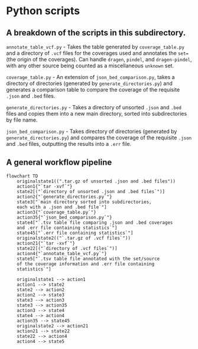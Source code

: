 # Python scripts

## A breakdown of the scripts in this subdirectory.

`annotate_table_vcf.py` - Takes the table generated by `coverage_table.py` and a directory of `.vcf` files for the coverages used and annotates the `set=` (the origin of the coverages). Can handle `dragen`, `pindel`, and `dragen-pindel`, with any other source being counted as a miscellaneous `unknown` set.

`coverage_table.py` - An extension of `json_bed_comparison.py`, takes a directory of directories (generated by `generate_directories.py`) and generates a comparison table to compare the coverage of the requisite `.json` and `.bed` files.

`generate_directories.py` - Takes a directory of unsorted `.json` and `.bed` files and copies them into a new main directory, sorted into subdirectories by file name.

`json_bed_comparison.py` - Takes directory of directories (generated by `generate_directories.py`) and compares the coverage of the requisite `.json` and `.bed` files, outputting the results into a `.err` file.

## A general workflow pipeline

```mermaid
flowchart TD
    originalstate1((".tar.gz of unsorted .json and .bed files"))
    action1{"`tar -xvf`"}
    state2[("`directory of unsorted .json and .bed files`")]
    action2{"`generate_directories.py`"}
    state3["`main directory sorted into subdirectories,
    each with a .json and .bed file`"]
    action3{"`coverage_table.py`"}
    action35{"`json_bed_comparison.py`"}
    state4["`.tsv table file comparing .json and .bed coverages
    and .err file containing statistics`"]
    state45["`.err file containing statistics`"]
    originalstate2(("`.tar.gz of .vcf files`"))
    action21{"`tar -xvf`"}
    state22[("`directory of .vcf files`")]
    action4{"`annotate_table_vcf.py`"}
    state5["`.tsv table file annotated with the set/source
    of the coverage information and .err file containing
    statistics`"]

    originalstate1 --> action1
    action1 --> state2
    state2 --> action2
    action2 --> state3
    state3 --> action3
    state3 --> action35
    action3 --> state4
    state4 --> action4
    action35 --> state45
    originalstate2 --> action21
    action21 --> state22
    state22 --> action4
    action4 --> state5
```